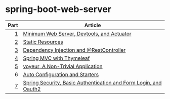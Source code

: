 # spring-boot-web-server

|                                      Part | Article                                                            |
|------------------------------------------:|--------------------------------------------------------------------|
|                              [1](part-01) | [Minimum Web Server, Devtools, and Actuator]                       |
|                              [2](part-02) | [Static Resources]                                                 |
|                              [3](part-03) | [Dependency Injection and @RestController]                         |
|                              [4](part-04) | [Spring MVC with Thymeleaf]                                        |
| [5](https://github.com/allen-ball/voyeur) | [voyeur, A Non-Trivial Application]                                |
|                                         6 | [Auto Configuration and Starters]                                  |
|                              [7](part-07) | [Spring Security, Basic Authentication and Form Login, and Oauth2] |

[Minimum Web Server, Devtools, and Actuator]: https://blog.hcf.dev/article/2019-11-16-spring-boot-part-01
[Static Resources]: https://blog.hcf.dev/article/2019-11-17-spring-boot-part-02
[Dependency Injection and @RestController]: https://blog.hcf.dev/article/2019-12-15-spring-boot-part-03
[Spring MVC with Thymeleaf]: https://blog.hcf.dev/article/2020-01-01-spring-boot-part-04
[voyeur, A Non-Trivial Application]: https://blog.hcf.dev/article/2020-06-26-spring-boot-part-05
[Auto Configuration and Starters]: https://blog.hcf.dev/article/2020-07-19-spring-boot-part-06
[Spring Security, Basic Authentication and Form Login, and Oauth2]: https://blog.hcf.dev/article/2020-10-31-spring-boot-part-07
